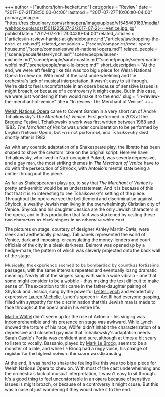 +++
author = ["authors/john-beckett.md"]
categories = "Review"
date = "2017-07-21T08:50:00-04:00"
lastmod = "2017-07-27T10:06:00-04:00"
primary_image = "https://res.cloudinary.com/schmopera/image/upload/v1545409169/media/webhook-uploads/1501122583742/2017-07-26---Venice.jpg.jpg"
publishDate = "2017-07-26T23:04:00-04:00"
related_articles = ["articles/in-review-hamlet-at-glyndebourne.md","articles/jawdropping-the-nose-at-roh.md"]
related_companies = ["scene/companies/royal-opera-house.md","scene/companies/welsh-national-opera.md"]
related_people = ["scene/people/lester-lynch.md","scene/people/lauren-michelle.md","scene/people/sarah-castle.md","scene/people/scene/martin-wolfel.md","scene/people/mark-le-brocq.md"]
short_description = "At the end, we were left feeling like this was too big a piece for Welsh National Opera to chew on. With most of the cast underwhelming and the orchestra&#039;s lack of musical interpretation, it wasn&#039;t easy to sit through. We&#039;re glad to feel uncomfortable in an opera because of sensitive issues is might broach, or because of a controversy it might cause. But in this case, we were just wondering if they would make it to the end."
slug = "in-review-the-merchant-of-venice"
title = "In review: The Merchant of Venice"
+++

[Welsh National Opera](/scene/companies/welsh-national-opera/) came to Covent Garden in a very short run of André Tchaikowsky's *The Merchant of Venice*. First performed in 2013 at the Bregenz Festival, Tchaikowsky's work was first written between 1968 and 1982. *The Merchant of Venice* was under consideration to be performed by English National Opera, but was not performed, and Tchaikowsky died shortly after in 1982. 

As with any operatic adaptation of a Shakespeare play, the libretto has been shaped to show the creators' take on the original script. Here we have Tchaikowsky, who lived in Nazi-occupied Poland, was severly depressive, and a gay man, the most striking themes in *The Merchant of Venice* have to do with the persecution of Shylock, with Antonio's mental state being a unifier throughout the piece.

As far as Shakespearean plays go, to say that *The Merchant of Venice* is pretty anti-semitic would be an understatement. And it is because of this fact that it is so interesting to see Tchaikowsky's setting of the piece. Throughout the opera we see the belittlement and discrimination against Shylock, a wealthy Jewish man living in the overwhelmingly Christian city of Venice. Shylock and his daughter Jessica are the only Jewish characters in the opera, and in this production that fact was starkened by casting these two characters as black singers in an otherwise white cast.

The pictures on stage, courtesy of designer Ashley Martin-Davis, were sleek and aesthetically pleasing. Tall panels represented the world of Venice, dark and imposing, encapsulating the money-lenders and court officials of the city in a bleak darkness. Belmont was opened up by a hedge-maze, the pattern of which was cleverly projected onto the back wall of the stage.

Musically, the experience seemed to be bombarded by countless fortissimo passages, with the same intervals repeated and eventually losing dramatic meaning. Nearly all of the singers sang with such a wide vibrato - one that some might consider to be a wobble - thus making the text difficult to make sense of. The exception to this came in the father-daughter pairing of Shylock and Jessica, sung by the powerful [Lester Lynch](/scene/people/lester-lynch/) and wonderfully expressive [Lauren Michelle](/scene/people/lauren-michelle/). Lynch's speech in Act III had everyone gasping, filled with sympathy for the discrimination that this Jewish man is made to face throughout the opera and in his entire life.

[Martin Wölfel](/scene/people/martin-wolfel/) didn't seem up for the role of Antonio - his singing was incomprehensible and his presence on stage was awkward. While Lynch showed the torture of his race, Wölfel didn't inhabit the characterization of a depressive and closeted gay man that Tchaikowsky's adaptation needs. [Sarah Castle](/scene/people/sarah-castle/)'s Portia was confident and sure, although at times a bit scary to listen to vocally. Bassanio, played by [Mark Le Brocq](/scene/people/mark-le-brocq/), seems to be a monster of a role, and while Le Brocq had a ringy voice, his change of register for the highest notes in the score was distracting.

At the end, it was hard to shake the feeling like this was too big a piece for Welsh National Opera to chew on. With most of the cast underwhelming and the orchestra's lack of musical interpretation, it wasn't easy to sit through. It's a good thing to feel uncomfortable in an opera because of sensitive issues is might broach, or because of a controversy it might cause. But this was a case of just wondering if they would make it to the end.

